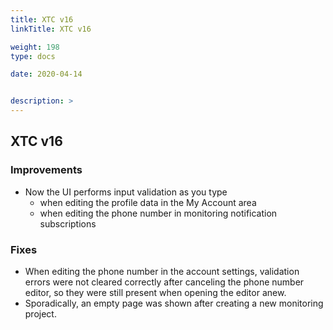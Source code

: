```yaml
---
title: XTC v16
linkTitle: XTC v16

weight: 198
type: docs

date: 2020-04-14


description: >
---
```


## XTC v16

### Improvements
- Now the UI performs input validation as you type
    - when editing the profile data in the My Account area
    - when editing the phone number in monitoring notification subscriptions
### Fixes
- When editing the phone number in the account settings, validation errors were not cleared correctly after canceling the phone number editor, so they were still present when opening the editor anew.
- Sporadically, an empty page was shown after creating a new monitoring project.
